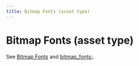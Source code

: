 ```yaml
---
title: Bitmap Fonts (asset type)
---
```


# Bitmap Fonts (asset type)


See [Bitmap Fonts](../mc/widgets/bitmap_fonts.md) and
[bitmap_fonts:](../config/bitmap_fonts.md).
